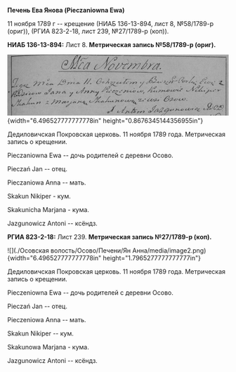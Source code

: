 **Печень Ева Янова (Pieczaniowna Ewa)**

11 ноября 1789 г -- крещение (НИАБ 136-13-894, лист 8, №58/1789-р
(ориг)), (РГИА 823-2-18, лист 239, №27/1789-р (коп)).

**НИАБ 136-13-894:** Лист 8. **Метрическая запись №58/1789-р (ориг).**

![](./media/68b2f2c1b6c29faf65530c3f8a94ddff325e1fc7.png){width="6.496527777777778in"
height="0.8676345144356955in"}

Дедиловичская Покровская церковь. 11 ноября 1789 года. Метрическая
запись о крещении.

Pieczaniowna Ewa -- дочь родителей с деревни Осово.

Pieczań Jan -- отец.

Pieczaniowa Anna -- мать.

Skakun Nikiper - кум.

Skakunicha Marjana - кума.

Jazgunowicz Antoni -- ксёндз.

**РГИА 823-2-18:** Лист 239. **Метрическая запись №27/1789-р (коп).**

![](./Осовская волость/Осово/Печени/Ян Анна/media/image2.png){width="6.496527777777778in"
height="1.7965277777777777in"}

Дедиловичская Покровская церковь. 11 ноября 1789 года. Метрическая
запись о крещении.

Pieczeniowna Ewa -- дочь родителей с деревни Осово.

Pieczań Jan -- отец.

Pieczeniowa Anna -- мать.

Skakun Nikiper -- кум.

Skakunowa Marjana - кума.

Jazgunowicz Antoni -- ксёндз.
